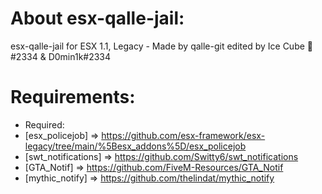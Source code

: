 # About esx-qalle-jail:
esx-qalle-jail for ESX 1.1, Legacy - Made by qalle-git edited by Ice Cube 🧊#2334 & D0min1k#2334

# Requirements:
* Required:
* [esx_policejob] => https://github.com/esx-framework/esx-legacy/tree/main/%5Besx_addons%5D/esx_policejob
* [swt_notifications] => https://github.com/Switty6/swt_notifications
* [GTA_Notif] => https://github.com/FiveM-Resources/GTA_Notif
* [mythic_notify] => https://github.com/thelindat/mythic_notify